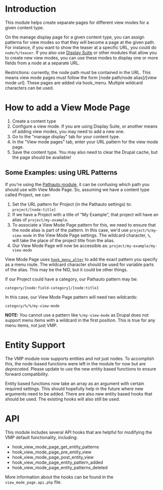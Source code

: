 # Introduction

This module helps create separate pages for different view modes for a given
content type.

On the manage display page for a given content type, you can assign patterns
for view modes so that they will become a page at the given path. For
instance, if you want to show the teaser at a specific URL, you could do
`node/%/teaser`. If you also use [Display Suite][ds] or other modules that allow you
to create new view modes, you can use these modes to display one or more fields
from a node at a separate URL.

Restrictions: currently, the node path must be contained in the URL. This means
view mode pages must follow the form [node path/node alias]/[view mode url].
These pages are added via hook_menu. Multiple wildcard characters can be used.

# How to add a View Mode Page

1. Create a content type
2. Configure a view mode. If you are using Display Suite, or another means of
   adding view modes, you may need to add a new one.
3. Go to the "manage display" tab for your content type.
4. In the "View mode pages" tab, enter your URL pattern for the view mode page.
5. Save the content type. You may also need to clear the Drupal cache, but the
   page should be available!

## Some Examples: using URL Patterns

If you're using the [Pathauto module][pathauto], it can be confusing
which path you should use with View Mode Page. So, assuming we have a content type
called Project, we can:

1. Set the URL pattern for Project (in the Pathauto settings) to: `project/[node:title]`
2. If we have a Project with a title of "My Example", that project will have an alias
   of `project/my-example`.
3. To associate a View Mode Page pattern for this, we need to ensure that the node
   alias is part of the pattern. In this case, we'd use `project/%/my-view-mode` in
   the View Mode Page settings. The wildcard character, `%`, will take the place of the
   project title from the alias.
4. Our View Mode Page will now be accessible as: `project/my-example/my-view-mode`

View Mode Page uses [`hook_menu_alter`][hook] to add the exact pattern you specify
as a menu route. The wildcard character should be used for variable parts of
the alias. This may be the NID, but it could be other things.

If our Project could have a category, our Pathauto pattern may be:

    category/[node:field-category]/[node:title]

In this case, our View Mode Page pattern will need two wildcards:

    category/%/%/my-view-mode

**NOTE:** You cannot use a pattern like `%/my-view-mode` as Drupal does not support menu
items with a wildcard in the first position. This is true for any menu items, not just
VMP.

# Entity Support

The VMP module now supports entities and not just nodes. To accomplish this, the node-based
functions were left in the module for now but are *deprecated*. Please update to use the
new entity based functions to ensure forward compatibility.

Entity based functions now take an array as an argument with certain required settings. This
should hopefully help in the future where new arguments need to be added. There are also new
entity based hooks that should be used. The existing hooks will also still be used.

# API

This module includes several API hooks that are helpful for modifying the VMP default
functionality, including:

- hook_view_mode_page_get_entity_patterns
- hook_view_mode_page_pre_entity_view
- hook_view_mode_page_post_entity_view
- hook_view_mode_page_entity_pattern_added
- hook_view_mode_page_entity_patterns_deleted

More information about the hooks can be found in the `view_mode_page.api.php` file.

[pathauto]: http://drupal.org/project/pathauto
[ds]: http://drupal.org/project/ds
[hook]: http://api.drupal.org/api/drupal/modules%21system%21system.api.php/function/hook_menu_alter/7
